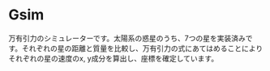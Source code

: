# Gsim
万有引力のシミュレーターです。太陽系の惑星のうち、7つの星を実装済みです。それぞれの星の距離と質量を比較し、万有引力の式にあてはめることによりそれぞれの星の速度のx, y成分を算出し、座標を確定しています。